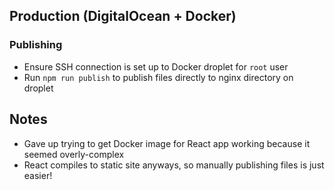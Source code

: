 ## Production (DigitalOcean + Docker)

### Publishing

* Ensure SSH connection is set up to Docker droplet for `root` user
* Run `npm run publish` to publish files directly to nginx directory on droplet

## Notes

* Gave up trying to get Docker image for React app working because it seemed overly-complex
* React compiles to static site anyways, so manually publishing files is just easier!